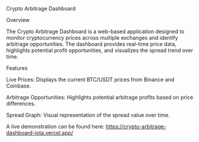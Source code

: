 Crypto Arbitrage Dashboard

Overview

The Crypto Arbitrage Dashboard is a web-based application designed to monitor cryptocurrency prices across multiple exchanges and identify arbitrage opportunities. The dashboard provides real-time price data, highlights potential profit opportunities, and visualizes the spread trend over time.

Features

Live Prices: Displays the current BTC/USDT prices from Binance and Coinbase.

Arbitrage Opportunities: Highlights potential arbitrage profits based on price differences.

Spread Graph: Visual representation of the spread value over time.

A live demonstration can be found here: https://crypto-arbitrage-dashboard-iota.vercel.app/
